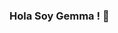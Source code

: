 ### Hola Soy Gemma ! 👋

<!--
**GemmaClaverodelMoral/GemmaClaverodelMoral** is a ✨ _special_ ✨ repository because its `README.md` (this file) appears on your GitHub profile.

Here are some ideas to get you started:

- 🔭 I’m currently studing Html, CSS & JS
- 🌱 I’m currently learning Html, CSS & JS
- 👯 I’m looking to collaborate on Programing Teams
- 📫 How to reach me: + 57 320-83427237 only wapp
- 😄 Pronouns: Gemma
- ⚡ Fun fact: I love ...
-->
